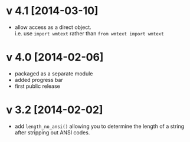 v 4.1 [2014-03-10]
==================
 - allow access as a direct object.   
     i.e. use `import wmtext` rather than `from wmtext import wmtext`

v 4.0 [2014-02-06]
==================
 - packaged as a separate module
 - added progress bar
 - first public release
 
v 3.2 [2014-02-02]
==================
 - add `length_no_ansi()` allowing you to determine the length of a string
     after stripping out ANSI codes.